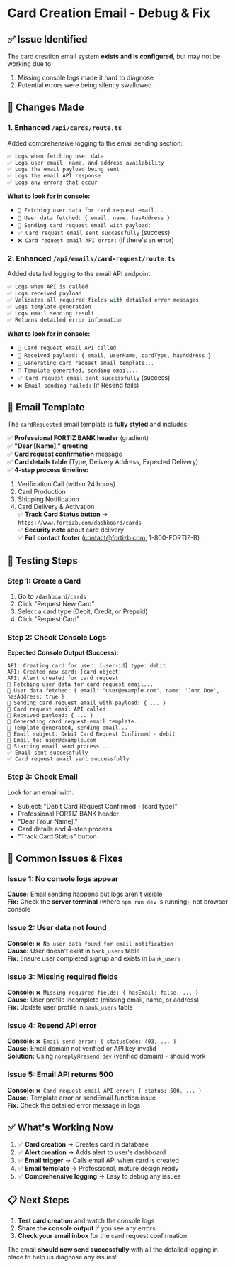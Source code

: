 # Card Creation Email - Debug & Fix

## ✅ Issue Identified

The card creation email system **exists and is configured**, but may not be working due to:

1. Missing console logs made it hard to diagnose
2. Potential errors were being silently swallowed

## 🔧 Changes Made

### **1. Enhanced `/api/cards/route.ts`**

Added comprehensive logging to the email sending section:

```typescript
✅ Logs when fetching user data
✅ Logs user email, name, and address availability
✅ Logs the email payload being sent
✅ Logs the email API response
✅ Logs any errors that occur
```

**What to look for in console:**

- `📧 Fetching user data for card request email...`
- `📧 User data fetched: { email, name, hasAddress }`
- `📧 Sending card request email with payload:`
- `✅ Card request email sent successfully` (success)
- `❌ Card request email API error:` (if there's an error)

### **2. Enhanced `/api/emails/card-request/route.ts`**

Added detailed logging to the email API endpoint:

```typescript
✅ Logs when API is called
✅ Logs received payload
✅ Validates all required fields with detailed error messages
✅ Logs template generation
✅ Logs email sending result
✅ Returns detailed error information
```

**What to look for in console:**

- `📧 Card request email API called`
- `📧 Received payload: { email, userName, cardType, hasAddress }`
- `📧 Generating card request email template...`
- `📧 Template generated, sending email...`
- `✅ Card request email sent successfully` (success)
- `❌ Email sending failed:` (if Resend fails)

## 🎨 Email Template

The `cardRequested` email template is **fully styled** and includes:

✅ **Professional FORTIZ BANK header** (gradient)  
✅ **"Dear [Name]," greeting**  
✅ **Card request confirmation** message  
✅ **Card details table** (Type, Delivery Address, Expected Delivery)  
✅ **4-step process timeline:**

1.  Verification Call (within 24 hours)
2.  Card Production
3.  Shipping Notification
4.  Card Delivery & Activation  
    ✅ **Track Card Status button** → `https://www.fortizb.com/dashboard/cards`  
    ✅ **Security note** about card delivery  
    ✅ **Full contact footer** (contact@fortizb.com, 1-800-FORTIZ-B)

## 🧪 Testing Steps

### **Step 1: Create a Card**

1. Go to `/dashboard/cards`
2. Click "Request New Card"
3. Select a card type (Debit, Credit, or Prepaid)
4. Click "Request Card"

### **Step 2: Check Console Logs**

**Expected Console Output (Success):**

```
API: Creating card for user: [user-id] type: debit
API: Created new card: [card-object]
API: Alert created for card request
📧 Fetching user data for card request email...
📧 User data fetched: { email: 'user@example.com', name: 'John Doe', hasAddress: true }
📧 Sending card request email with payload: { ... }
📧 Card request email API called
📧 Received payload: { ... }
📧 Generating card request email template...
📧 Template generated, sending email...
📧 Email subject: Debit Card Request Confirmed - debit
📧 Email to: user@example.com
📧 Starting email send process...
✅ Email sent successfully
✅ Card request email sent successfully
```

### **Step 3: Check Email**

Look for an email with:

- Subject: "Debit Card Request Confirmed - [card type]"
- Professional FORTIZ BANK header
- "Dear [Your Name],"
- Card details and 4-step process
- "Track Card Status" button

## 🐛 Common Issues & Fixes

### **Issue 1: No console logs appear**

**Cause:** Email sending happens but logs aren't visible  
**Fix:** Check the **server terminal** (where `npm run dev` is running), not browser console

### **Issue 2: User data not found**

**Console:** `❌ No user data found for email notification`  
**Cause:** User doesn't exist in `bank_users` table  
**Fix:** Ensure user completed signup and exists in `bank_users`

### **Issue 3: Missing required fields**

**Console:** `❌ Missing required fields: { hasEmail: false, ... }`  
**Cause:** User profile incomplete (missing email, name, or address)  
**Fix:** Update user profile in `bank_users` table

### **Issue 4: Resend API error**

**Console:** `❌ Email send error: { statusCode: 403, ... }`  
**Cause:** Email domain not verified or API key invalid  
**Solution:** Using `noreply@resend.dev` (verified domain) - should work

### **Issue 5: Email API returns 500**

**Console:** `❌ Card request email API error: { status: 500, ... }`  
**Cause:** Template error or sendEmail function issue  
**Fix:** Check the detailed error message in logs

## ✅ What's Working Now

1. ✅ **Card creation** → Creates card in database
2. ✅ **Alert creation** → Adds alert to user's dashboard
3. ✅ **Email trigger** → Calls email API when card is created
4. ✅ **Email template** → Professional, mature design ready
5. ✅ **Comprehensive logging** → Easy to debug any issues

## 📋 Next Steps

1. **Test card creation** and watch the console logs
2. **Share the console output** if you see any errors
3. **Check your email inbox** for the card request confirmation

The email **should now send successfully** with all the detailed logging in place to help us diagnose any issues!
